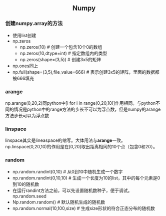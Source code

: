 ## <center>Numpy</center>

### 创建numpy.array的方法

- 使用list创建
- np.zeros
  - np.zeros(10) # 创建一个包含10个0的数组
  - np.zeros(10,dtype=int) # 指定数组内的类型
  - np.zeros(shape=(3,5)) # 创建3x5的矩阵
- np.ones同上
- np.full(shape=(3,5),file_value=666) # 表示创建3x5的矩阵，里面的数据都被666填充

### arange

np.arange(0,20,2)同python中[i for i in range(0,20,10)]作用相同。与python不同的情况是python中的range方法的步长不可以为浮点数，但是numpy的arange方法步长可以为浮点数

### linspace

linspace其实是lineaspace的缩写。大体用法与**arange**一致。np.linspace(0,20,10)的作用是在[0,20]取出距离相同的10个点（包含0和20）。

### random

- np.random.randint(0,10) # 从0到10中随机生成一个数字
- np.random.randint(0,10,10) # 生成一个长度为10的list，其中的每个元素是0到10的随机数
- 在运行randint方法之前，可以先设置随机数种子，便于调试。np.random.seed
- Np.random.random() # 默认随机生成的随机数
- np.random.normal(10,100,size) # 生成size形状的符合正态分布的随机数